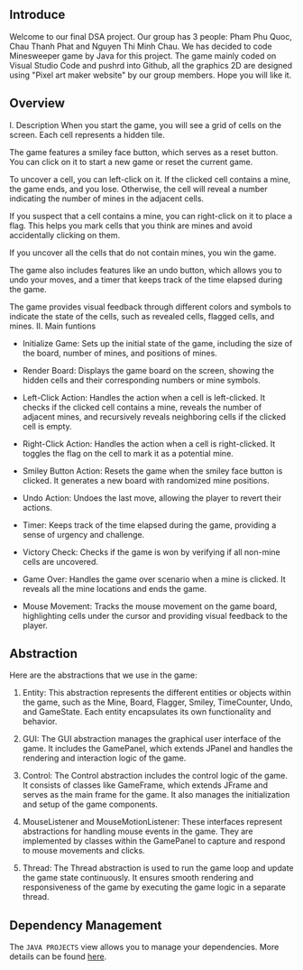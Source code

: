 ## Introduce

Welcome to our final DSA project. 
Our group has 3 people: Pham Phu Quoc, Chau Thanh Phat and Nguyen Thi Minh Chau.
We has decided to code Minesweeper game by Java for this project. 
The game mainly coded on Visual Studio Code and pushrd into Github, all the graphics 2D are designed using "Pixel art maker website" by our group members. Hope you will like it.

## Overview

I. Description
When you start the game, you will see a grid of cells on the screen. Each cell represents a hidden tile.

The game features a smiley face button, which serves as a reset button. You can click on it to start a new game or reset the current game.

To uncover a cell, you can left-click on it. If the clicked cell contains a mine, the game ends, and you lose. Otherwise, the cell will reveal a number indicating the number of mines in the adjacent cells.

If you suspect that a cell contains a mine, you can right-click on it to place a flag. This helps you mark cells that you think are mines and avoid accidentally clicking on them.

If you uncover all the cells that do not contain mines, you win the game.

The game also includes features like an undo button, which allows you to undo your moves, and a timer that keeps track of the time elapsed during the game.

The game provides visual feedback through different colors and symbols to indicate the state of the cells, such as revealed cells, flagged cells, and mines.
II. Main funtions
- Initialize Game: Sets up the initial state of the game, including the size of the board, number of mines, and positions of mines.

- Render Board: Displays the game board on the screen, showing the hidden cells and their corresponding numbers or mine symbols.

- Left-Click Action: Handles the action when a cell is left-clicked. It checks if the clicked cell contains a mine, reveals the number of adjacent mines, and recursively reveals neighboring cells if the clicked cell is empty.

- Right-Click Action: Handles the action when a cell is right-clicked. It toggles the flag on the cell to mark it as a potential mine.

- Smiley Button Action: Resets the game when the smiley face button is clicked. It generates a new board with randomized mine positions.

- Undo Action: Undoes the last move, allowing the player to revert their actions.

- Timer: Keeps track of the time elapsed during the game, providing a sense of urgency and challenge.

- Victory Check: Checks if the game is won by verifying if all non-mine cells are uncovered.

- Game Over: Handles the game over scenario when a mine is clicked. It reveals all the mine locations and ends the game.

- Mouse Movement: Tracks the mouse movement on the game board, highlighting cells under the cursor and providing visual feedback to the player.
  
## Abstraction

Here are the abstractions that we use in the game:

1. Entity: This abstraction represents the different entities or objects within the game, such as the Mine, Board, Flagger, Smiley, TimeCounter, Undo, and GameState. Each entity encapsulates its own functionality and behavior.

2. GUI: The GUI abstraction manages the graphical user interface of the game. It includes the GamePanel, which extends JPanel and handles the rendering and interaction logic of the game.

3. Control: The Control abstraction includes the control logic of the game. It consists of classes like GameFrame, which extends JFrame and serves as the main frame for the game. It also manages the initialization and setup of the game components.

4. MouseListener and MouseMotionListener: These interfaces represent abstractions for handling mouse events in the game. They are implemented by classes within the GamePanel to capture and respond to mouse movements and clicks.

5. Thread: The Thread abstraction is used to run the game loop and update the game state continuously. It ensures smooth rendering and responsiveness of the game by executing the game logic in a separate thread.

## Dependency Management

The `JAVA PROJECTS` view allows you to manage your dependencies. More details can be found [here](https://github.com/microsoft/vscode-java-dependency#manage-dependencies).
